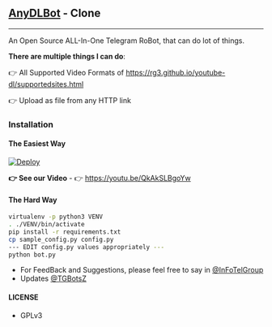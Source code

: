 ## [AnyDLBot](https://telegram.dog/AnyDLBot) - Clone
---

An Open Source ALL-In-One Telegram RoBot, that can do lot of things.

**There are multiple things I can do**:

👉 All Supported Video Formats of https://rg3.github.io/youtube-dl/supportedsites.html

👉 Upload as file from any HTTP link

### Installation

#### The Easiest Way
[![Deploy](https://www.herokucdn.com/deploy/button.svg)](https://heroku.com/deploy)

**👉 See our Video** - 👉 https://youtu.be/QkAkSLBgoYw

#### The Hard Way

```sh
virtualenv -p python3 VENV
. ./VENV/bin/activate
pip install -r requirements.txt
cp sample_config.py config.py
--- EDIT config.py values appropriately ---
python bot.py
```

- For FeedBack and Suggestions, please feel free to say in [@InFoTelGroup](https://telegram.dog/InFoTelGroup)
- Updates [@TGBotsZ](https://telegram.dog/TGBotsZ)

#### LICENSE
- GPLv3
